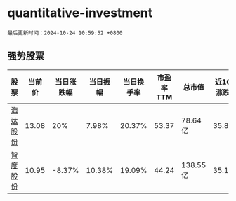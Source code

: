 # quantitative-investment

`最后更新时间：2024-10-24 10:59:52 +0800`

## 强势股票

|股票|当前价|当日涨跌幅|当日振幅|当日换手率|市盈率TTM|总市值|近10日涨跌幅|
|----|----|----|----|----|----|----|----|
|[海达股份](https://xueqiu.com/S/SZ300320)|13.08|20%|7.98%|20.37%|53.37|78.64亿|35.83%|
|[智度股份](https://xueqiu.com/S/SZ000676)|10.95|-8.37%|10.38%|19.09%|44.24|138.55亿|35.19%|

